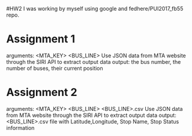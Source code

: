 #HW2
I was working by myself using google and fedhere/PUI2017_fb55 repo.

# Assignment 1

arguments: <MTA_KEY> <BUS_LINE>
Use JSON data from MTA website through the SIRI API to extract output data
output: the bus number, the number of buses, their current position

# Assignment 2

arguments: <MTA_KEY> <BUS_LINE> <BUS_LINE>.csv
Use JSON data from MTA website through the SIRI API to extract output data
output: <BUS_LINE>.csv file with Latitude,Longitude, Stop Name, Stop Status information
